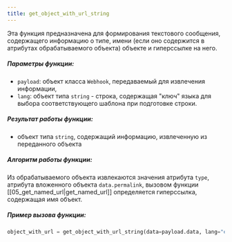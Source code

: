 ```yaml
---
title: get_object_with_url_string
---
```


Эта функция предназначена для формирования текстового сообщения, содержащего информацию о типе, имени (если оно содержится в атрибутах обрабатываемого объекта) объекте и гиперссылке на него.
##### Параметры функции:

- `payload`:  объект класса `Webhook`, передаваемый для извлечения информации,
- `lang`: объект типа `string` - строка, содержащая "ключ" языка для выбора соответствующего шаблона при подготовке строки.
##### Результат работы функции:

- объект типа `string`, содержащий информацию, извлеченную из переданного объекта
##### Алгоритм работы функции:

Из обрабатываемого объекта извлекаются значения атрибута `type`, атрибута вложенного объекта `data.permalink`, вызовом функции [[05_get_named_url|get_named_url]] определяется гиперссылка, содержащая имя объект.

##### Пример вызова функции:

```python
object_with_url = get_object_with_url_string(data=payload.data, lang="en")
```
